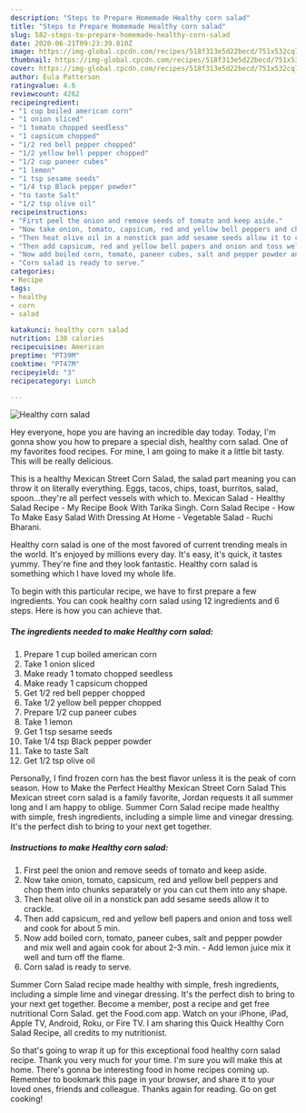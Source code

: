 ```yaml
---
description: "Steps to Prepare Homemade Healthy corn salad"
title: "Steps to Prepare Homemade Healthy corn salad"
slug: 582-steps-to-prepare-homemade-healthy-corn-salad
date: 2020-06-21T09:23:39.810Z
image: https://img-global.cpcdn.com/recipes/518f313e5d22becd/751x532cq70/healthy-corn-salad-recipe-main-photo.jpg
thumbnail: https://img-global.cpcdn.com/recipes/518f313e5d22becd/751x532cq70/healthy-corn-salad-recipe-main-photo.jpg
cover: https://img-global.cpcdn.com/recipes/518f313e5d22becd/751x532cq70/healthy-corn-salad-recipe-main-photo.jpg
author: Eula Patterson
ratingvalue: 4.6
reviewcount: 4262
recipeingredient:
- "1 cup boiled american corn"
- "1 onion sliced"
- "1 tomato chopped seedless"
- "1 capsicum chopped"
- "1/2 red bell pepper chopped"
- "1/2 yellow bell pepper chopped"
- "1/2 cup paneer cubes"
- "1 lemon"
- "1 tsp sesame seeds"
- "1/4 tsp Black pepper powder"
- "to taste Salt"
- "1/2 tsp olive oil"
recipeinstructions:
- "First peel the onion and remove seeds of tomato and keep aside."
- "Now take onion, tomato, capsicum, red and yellow bell peppers and chop them into chunks separately or you can cut them into any shape."
- "Then heat olive oil in a nonstick pan add sesame seeds allow it to crackle."
- "Then add capsicum, red and yellow bell papers and onion and toss well and cook for about 5 min."
- "Now add boiled corn, tomato, paneer cubes, salt and pepper powder and mix well and again cook for about 2-3 min.  Add lemon juice mix it well and turn off the flame."
- "Corn salad is ready to serve."
categories:
- Recipe
tags:
- healthy
- corn
- salad

katakunci: healthy corn salad 
nutrition: 130 calories
recipecuisine: American
preptime: "PT39M"
cooktime: "PT47M"
recipeyield: "3"
recipecategory: Lunch

---
```



![Healthy corn salad](https://img-global.cpcdn.com/recipes/518f313e5d22becd/751x532cq70/healthy-corn-salad-recipe-main-photo.jpg)

Hey everyone, hope you are having an incredible day today. Today, I'm gonna show you how to prepare a special dish, healthy corn salad. One of my favorites food recipes. For mine, I am going to make it a little bit tasty. This will be really delicious.

This is a healthy Mexican Street Corn Salad, the salad part meaning you can throw it on literally everything. Eggs, tacos, chips, toast, burritos, salad, spoon…they&#39;re all perfect vessels with which to. Mexican Salad - Healthy Salad Recipe - My Recipe Book With Tarika Singh. Corn Salad Recipe - How To Make Easy Salad With Dressing At Home - Vegetable Salad - Ruchi Bharani.

Healthy corn salad is one of the most favored of current trending meals in the world. It's enjoyed by millions every day. It's easy, it's quick, it tastes yummy. They're fine and they look fantastic. Healthy corn salad is something which I have loved my whole life.


To begin with this particular recipe, we have to first prepare a few ingredients. You can cook healthy corn salad using 12 ingredients and 6 steps. Here is how you can achieve that.

<!--inarticleads1-->

##### The ingredients needed to make Healthy corn salad:

1. Prepare 1 cup boiled american corn
1. Take 1 onion sliced
1. Make ready 1 tomato chopped seedless
1. Make ready 1 capsicum chopped
1. Get 1/2 red bell pepper chopped
1. Take 1/2 yellow bell pepper chopped
1. Prepare 1/2 cup paneer cubes
1. Take 1 lemon
1. Get 1 tsp sesame seeds
1. Take 1/4 tsp Black pepper powder
1. Take to taste Salt
1. Get 1/2 tsp olive oil


Personally, I find frozen corn has the best flavor unless it is the peak of corn season. How to Make the Perfect Healthy Mexican Street Corn Salad This Mexican street corn salad is a family favorite, Jordan requests it all summer long and I am happy to oblige. Summer Corn Salad recipe made healthy with simple, fresh ingredients, including a simple lime and vinegar dressing. It&#39;s the perfect dish to bring to your next get together. 

<!--inarticleads2-->

##### Instructions to make Healthy corn salad:

1. First peel the onion and remove seeds of tomato and keep aside.
1. Now take onion, tomato, capsicum, red and yellow bell peppers and chop them into chunks separately or you can cut them into any shape.
1. Then heat olive oil in a nonstick pan add sesame seeds allow it to crackle.
1. Then add capsicum, red and yellow bell papers and onion and toss well and cook for about 5 min.
1. Now add boiled corn, tomato, paneer cubes, salt and pepper powder and mix well and again cook for about 2-3 min.  - Add lemon juice mix it well and turn off the flame.
1. Corn salad is ready to serve.


Summer Corn Salad recipe made healthy with simple, fresh ingredients, including a simple lime and vinegar dressing. It&#39;s the perfect dish to bring to your next get together. Become a member, post a recipe and get free nutritional Corn Salad. get the Food.com app. Watch on your iPhone, iPad, Apple TV, Android, Roku, or Fire TV. I am sharing this Quick Healthy Corn Salad Recipe, all credits to my nutritionist. 

So that's going to wrap it up for this exceptional food healthy corn salad recipe. Thank you very much for your time. I'm sure you will make this at home. There's gonna be interesting food in home recipes coming up. Remember to bookmark this page in your browser, and share it to your loved ones, friends and colleague. Thanks again for reading. Go on get cooking!
